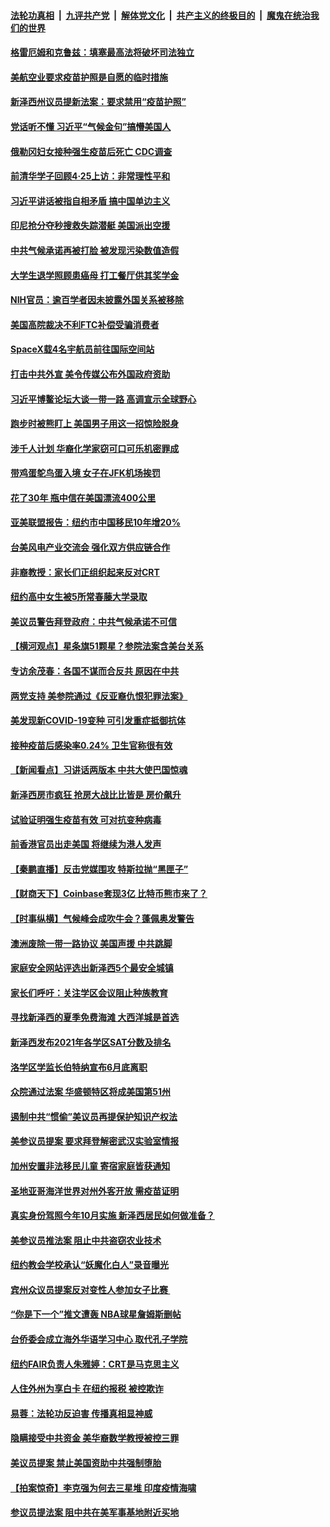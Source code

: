 ####  [法轮功真相](../../../../basic/blob/master/README.md?t=04240302) &nbsp;|&nbsp; [九评共产党](../../../../9ping.md/blob/master/README.md?t=04240302) &nbsp;|&nbsp; [解体党文化](../../../../jtdwh.md/blob/master/README.md?t=04240302)  &nbsp;|&nbsp; [共产主义的终极目的](../../../../gczydzjmd.md/blob/master/README.md?t=04240302) &nbsp;|&nbsp; [魔鬼在统治我们的世界](../../../../mgztzwmdsj.md/blob/master/README.md?t=04240302) 

#### [格雷厄姆和克鲁兹：填塞最高法将破坏司法独立](../pages/nsc412/n12901097.md?t=04240302) 

#### [美航空业要求疫苗护照是自愿的临时措施](../pages/nsc412/n12901041.md?t=04240302) 

#### [新泽西州议员提新法案：要求禁用“疫苗护照”](../pages/nsc412/n12899080.md?t=04240302) 

#### [党话听不懂 习近平“气候金句”搞懵美国人](../pages/nsc412/n12900990.md?t=04240302) 

#### [俄勒冈妇女接种强生疫苗后死亡 CDC调查](../pages/nsc412/n12900959.md?t=04240302) 

#### [前清华学子回顾4·25上访：非常理性平和](../pages/nsc412/n12899661.md?t=04240302) 

#### [习近平讲话被指自相矛盾 搞中国单边主义](../pages/nsc412/n12900904.md?t=04240302) 

#### [印尼抢分夺秒搜救失踪潜艇 美国派出空援](../pages/nsc412/n12900758.md?t=04240302) 

#### [中共气候承诺再被打脸 被发现污染数值造假](../pages/nsc412/n12900385.md?t=04240302) 

#### [大学生退学照顾患癌母 打工餐厅供其奖学金](../pages/nsc412/n12900452.md?t=04240302) 

#### [NIH官员：逾百学者因未披露外国关系被移除](../pages/nsc412/n12900573.md?t=04240302) 

#### [美国高院裁决不利FTC补偿受骗消费者](../pages/nsc412/n12900668.md?t=04240302) 

#### [SpaceX载4名宇航员前往国际空间站](../pages/nsc412/n12900383.md?t=04240302) 

#### [打击中共外宣 美令传媒公布外国政府资助](../pages/nsc412/n12900339.md?t=04240302) 

#### [习近平博鳌论坛大谈一带一路 高调宣示全球野心](../pages/nsc412/n12900286.md?t=04240302) 

#### [跑步时被熊盯上 美国男子用这一招惊险脱身](../pages/nsc412/n12899914.md?t=04240302) 

#### [涉千人计划 华裔化学家窃可口可乐机密罪成](../pages/nsc412/n12899797.md?t=04240302) 

#### [带鸡蛋鸵鸟蛋入境 女子在JFK机场挨罚](../pages/nsc412/n12899555.md?t=04240302) 

#### [花了30年 瓶中信在美国漂流400公里](../pages/nsc412/n12899612.md?t=04240302) 

#### [亚美联盟报告：纽约市中国移民10年增20%](../pages/nsc412/n12899536.md?t=04240302) 

#### [台美风电产业交流会  强化双方供应链合作](../pages/nsc412/n12899549.md?t=04240302) 

#### [非裔教授：家长们正组织起来反对CRT](../pages/nsc412/n12899539.md?t=04240302) 

#### [纽约高中女生被5所常春藤大学录取](../pages/nsc412/n12899534.md?t=04240302) 

#### [美议员警告拜登政府：中共气候承诺不可信](../pages/nsc412/n12899435.md?t=04240302) 

#### [【横河观点】星条旗51颗星？参院法案含美台关系](../pages/nsc412/n12899168.md?t=04240302) 

#### [专访余茂春：各国不谋而合反共 原因在中共](../pages/nsc412/n12899281.md?t=04240302) 

#### [两党支持 美参院通过《反亚裔仇恨犯罪法案》](../pages/nsc412/n12899160.md?t=04240302) 

#### [美发现新COVID-19变种 可引发重症抵御抗体](../pages/nsc412/n12899235.md?t=04240302) 

#### [接种疫苗后感染率0.24%  卫生官称很有效](../pages/nsc412/n12899285.md?t=04240302) 

#### [【新闻看点】习讲话两版本 中共大使巴国惊魂](../pages/nsc412/n12898524.md?t=04240302) 

#### [新泽西房市疯狂 抢房大战比比皆是 房价飙升](../pages/nsc412/n12899187.md?t=04240302) 

#### [试验证明强生疫苗有效 可对抗变种病毒](../pages/nsc412/n12898892.md?t=04240302) 

#### [前香港官员出走美国 将继续为港人发声](../pages/nsc412/n12899138.md?t=04240302) 

#### [【秦鹏直播】反击党媒围攻 特斯拉抛“黑匣子”](../pages/nsc412/n12899045.md?t=04240302) 

#### [【财商天下】Coinbase套现3亿 比特币熊市来了？](../pages/nsc412/n12898416.md?t=04240302) 

#### [【时事纵横】气候峰会成吹牛会？蓬佩奥发警告](../pages/nsc412/n12898974.md?t=04240302) 

#### [澳洲废除一带一路协议 美国声援 中共跳脚](../pages/nsc412/n12898768.md?t=04240302) 

#### [家庭安全网站评选出新泽西5个最安全城镇](../pages/nsc412/n12899040.md?t=04240302) 

#### [家长们呼吁：关注学区会议阻止种族教育](../pages/nsc412/n12898987.md?t=04240302) 

#### [寻找新泽西的夏季免费海滩 大西洋城是首选](../pages/nsc412/n12899019.md?t=04240302) 

#### [新泽西发布2021年各学区SAT分数及排名](../pages/nsc412/n12898823.md?t=04240302) 

#### [洛学区学监长伯特纳宣布6月底离职](../pages/nsc412/n12898819.md?t=04240302) 

#### [众院通过法案 华盛顿特区将成美国第51州](../pages/nsc412/n12898882.md?t=04240302) 

#### [遏制中共“惯偷”美议员再提保护知识产权法](../pages/nsc412/n12898800.md?t=04240302) 

#### [美参议员提案 要求拜登解密武汉实验室情报](../pages/nsc412/n12898787.md?t=04240302) 

#### [加州安置非法移民儿童 寄宿家庭皆获通知](../pages/nsc412/n12898691.md?t=04240302) 

#### [圣地亚哥海洋世界对州外客开放 需疫苗证明](../pages/nsc412/n12898786.md?t=04240302) 

#### [真实身份驾照今年10月实施  新泽西居民如何做准备？](../pages/nsc412/n12898440.md?t=04240302) 

#### [美参议员推法案 阻止中共盗窃农业技术](../pages/nsc412/n12898496.md?t=04240302) 

#### [纽约教会学校承认“妖魔化白人”录音曝光](../pages/nsc412/n12897059.md?t=04240302) 

#### [宾州众议员提案反对变性人参加女子比赛 ](../pages/nsc412/n12896602.md?t=04240302) 

#### [“你是下一个”推文遭轰 NBA球星詹姆斯删帖](../pages/nsc412/n12898400.md?t=04240302) 

#### [台侨委会成立海外华语学习中心 取代孔子学院](../pages/nsc412/n12897103.md?t=04240302) 

#### [纽约FAIR负责人朱雅婷：CRT是马克思主义](../pages/nsc412/n12897069.md?t=04240302) 

#### [人住外州为享白卡  在纽约报税  被控欺诈](../pages/nsc412/n12897140.md?t=04240302) 

#### [易蓉：法轮功反迫害 传播真相显神威](../pages/nsc412/n12896913.md?t=04240302) 

#### [隐瞒接受中共资金 美华裔数学教授被控三罪](../pages/nsc412/n12898336.md?t=04240302) 

#### [美议员提案 禁止美国资助中共强制堕胎](../pages/nsc412/n12898274.md?t=04240302) 

#### [【拍案惊奇】李克强为何去三星堆 印度疫情海啸](../pages/nsc412/n12896929.md?t=04240302) 

#### [参议员提法案 阻中共在美军事基地附近买地](../pages/nsc412/n12898000.md?t=04240302) 

